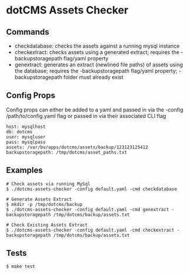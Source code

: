 # dotCMS Assets Checker

Commands
--------

- checkdatabase: checks the assets against a running mysql instance
- checkextract: checks assets using a generated extract; requires the -backupstoragepath flag/yaml property
- genextract: generates an extract (newlined file paths) of assets using the database; requires the -backupstoragepath flag/yaml property; -backupstoragepath folder must already exist

Config Props
------------
Config props can either be added to a yaml and passed in via the -config /path/to/config.yaml flag or passed in via their associated CLI flag

	host: mysqlhost
	db: dotcms
	user: mysqluser
	pass: mysqlpass
	assets: /var/bv/apps/dotcms/assets/backup/123123125412
	backupstoragepath: /tmp/dotcms/asset_paths.txt

Examples
--------

	# Check assets via running MySql
	$ ./dotcms-assets-checker -config default.yaml -cmd checkdatabase

	# Generate Assets Extract
	$ mkdir -p /tmp/dotcms/backup
	$ ./dotcms-assets-checker -config default.yaml -cmd genextract -backupstoragepath /tmp/dotcms/backup/assets.txt

	# Check Existing Assets Extract
	$ ./dotcms-assets-checker -config default.yaml -cmd checkextract -backupstoragepath /tmp/dotcms/backup/assets.txt


Tests
-----

	$ make test
